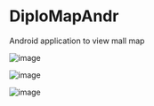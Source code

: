 # DiploMapAndr
Android application to view mall map

![image](https://user-images.githubusercontent.com/38908259/179047679-95d67fef-365c-4990-96dd-42f88556b728.png)

![image](https://user-images.githubusercontent.com/38908259/179047757-90aa2a48-ce21-454e-bf12-4755e4e80f93.png)

![image](https://user-images.githubusercontent.com/38908259/179047904-d43dd107-8e30-455a-9107-2bcf31efdab0.png)
